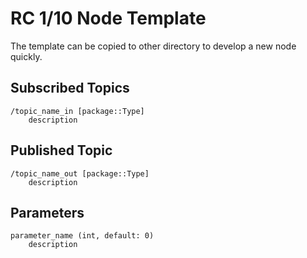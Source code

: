 # RC 1/10 Node Template

The template can be copied to other directory to develop a new node quickly.

## Subscribed Topics

```
/topic_name_in [package::Type]
    description
```

## Published Topic

```
/topic_name_out [package::Type]
    description
```

## Parameters

```
parameter_name (int, default: 0)
    description
```
